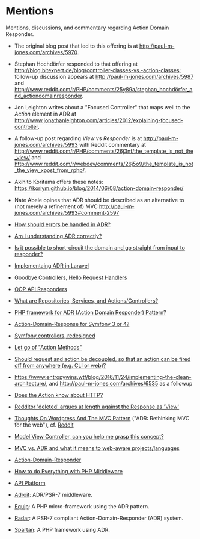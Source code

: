 # Mentions

Mentions, discussions, and commentary regarding Action Domain Responder.

- The original blog post that led to this offering is at <http://paul-m-jones.com/archives/5970>.

- Stephan Hochdörfer responded to that offering at <http://blog.bitexpert.de/blog/controller-classes-vs.-action-classes>; follow-up discussion appears at <http://paul-m-jones.com/archives/5987> and <http://www.reddit.com/r/PHP/comments/25y89a/stephan_hochdörfer_and_actiondomainresponder>.

- Jon Leighton writes about a "Focused Controller" that maps well to the _Action_ element in ADR at <http://www.jonathanleighton.com/articles/2012/explaining-focused-controller>.

- A follow-up post regarding _View_ vs _Responder_ is at <http://paul-m-jones.com/archives/5993> with Reddit commentary at <http://www.reddit.com/r/PHP/comments/26j3nf/the_template_is_not_the_view/> and <http://www.reddit.com/r/webdev/comments/26j5o9/the_template_is_not_the_view_xpost_from_rphp/>.

- Akihito Koritama offers these notes: <https://koriym.github.io/blog/2014/06/08/action-domain-responder/>

- Nate Abele opines that ADR should be described as an alternative to (not merely a refinement of) MVC <http://paul-m-jones.com/archives/5993#comment-2597>

- [How should errors be handled in ADR?](https://www.reddit.com/r/PHP/comments/6yd366/how_should_errors_be_handled_in_adr_pattern/)

- [Am I understanding ADR correctly?](https://www.reddit.com/r/PHP/comments/790ejb/am_i_understanding_adr_correctly/)

- [Is it possible to short-circuit the domain and go straight from input to responder?](https://github.com/arbiterphp/Arbiter.Arbiter/issues/8)

- [Implementaing ADR in Laravel](http://martinbean.co.uk/blog/2016/10/20/implementing-adr-in-laravel/)

- [Goodbye Controllers, Hello Request Handlers](https://jenssegers.com/85/goodbye-controllers-hello-request-handlers)

- [OOP API Responders](http://ryantablada.com/post/oop-api-responders)

- [What are Repositories, Services, and Actions/Controllers?](https://softwareengineering.stackexchange.com/questions/337274/what-are-repositories-services-and-actions-controllers)

- [PHP framework for ADR (Action Domain Responder) Pattern?](https://softwarerecs.stackexchange.com/questions/19189/php-framework-for-adr-action-domain-responder-pattern)

- [Action-Domain-Response for Symfony 3 or 4?](https://github.com/symfony/symfony/issues/11594)

- [Symfony controllers, redesigned](https://dunglas.fr/2016/01/dunglasactionbundle-symfony-controllers-redesigned/)

- [Let go of "Action Methods"](https://matthiasnoback.nl/2014/06/framework-independent-controllers-part-3/)

- [Should request and action be decoupled, so that an action can be fired off from anywhere (e.g. CLI or web)?](https://github.com/pmjones/adr/issues/50)

- <https://www.entropywins.wtf/blog/2016/11/24/implementing-the-clean-architecture/>, and <http://paul-m-jones.com/archives/6535> as a followup

- [Does the Action know about HTTP?](https://www.reddit.com/r/PHP/comments/5x6m7z/random_thoughts_on_the_state_of_php_mvc/deg1a1b/?sort=old)

- [Redditor 'deleted' argues at length against the Response as 'View'](https://www.reddit.com/r/PHP/comments/6tw6jr/the_micro_framework_as_user_interface_framework/dloslkh/)

- [Thoughts On Wordpress And The MVC Pattern](https://carlalexander.ca/thoughts-wordpress-and-mvc-pattern/) ("ADR: Rethinking MVC for the web"), cf. [Reddit](https://www.reddit.com/r/PHP/comments/36vj01/wordpress_mvc_and_actiondomainresponder/)

- [Model View Controller, can you help me grasp this concept? ](https://www.reddit.com/r/PHP/comments/2q6uki/model_view_controller_can_you_help_me_grasp_this/)

- [MVC vs. ADR and what it means to web-aware projects/languages](https://www.reddit.com/r/PHP/comments/27psgs/mvc_vs_adr_and_what_it_means_to_webaware/)

- [Action-Domain-Responder](https://www.reddit.com/r/PHP/comments/26ogvj/actiondomainresponder/)

- [How to do Everything with PHP Middleware](http://www.darrenmothersele.com/blog/2017/03/28/php-middleware/)

- [API Platform](https://api-platform.com/docs/core/operations/)

- [Adroit](https://github.com/bitExpert/adroit): ADR/PSR-7 middleware.

- [Equip](https://github.com/equip/framework): A PHP micro-framework using the ADR pattern.

- [Radar](https://github.com/radarphp/Radar.Project): A PSR-7 compliant Action-Domain-Responder (ADR) system.

- [Spartan](http://spartan-php.iuliann.ro): A PHP framework using ADR.
